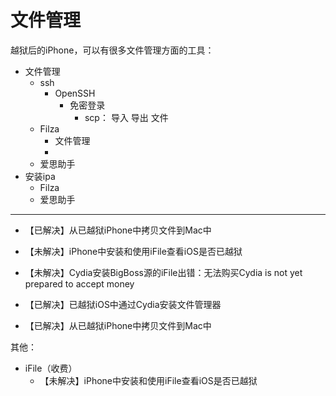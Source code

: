 # 文件管理

越狱后的iPhone，可以有很多文件管理方面的工具：

* 文件管理
  * ssh
    * OpenSSH
      * 免密登录
        * scp： 导入 导出 文件
  * Filza
    * 文件管理
    * 
  * 爱思助手
* 安装ipa
  * Filza
  * 爱思助手

---

* 【已解决】从已越狱iPhone中拷贝文件到Mac中
* 【未解决】iPhone中安装和使用iFile查看iOS是否已越狱
* 【未解决】Cydia安装BigBoss源的iFile出错：无法购买Cydia is not yet prepared to accept money

* 【已解决】已越狱iOS中通过Cydia安装文件管理器
* 【已解决】从已越狱iPhone中拷贝文件到Mac中

其他：
* iFile（收费）
  * 【未解决】iPhone中安装和使用iFile查看iOS是否已越狱

